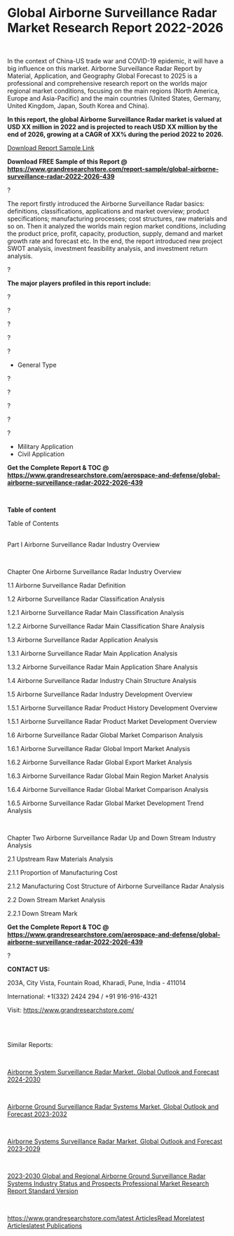 <h1>Global Airborne Surveillance Radar Market Research Report 2022-2026</h1><br/><p>In the context of China-US trade war and COVID-19 epidemic, it will have a big influence on this market. Airborne Surveillance Radar Report by Material, Application, and Geography Global Forecast to 2025 is a professional and comprehensive research report on the worlds major regional market conditions, focusing on the main regions (North America, Europe and Asia-Pacific) and the main countries (United States, Germany, United Kingdom, Japan, South Korea and China).</p>
 
 
 
 <p><strong>In this report, the global Airborne Surveillance Radar market is valued at USD XX million in 2022 and is projected to reach USD XX million by the end of 2026, growing at a <strong>CAGR</strong> of XX% during the period 2022 to 2026.</strong></p>
 
 
 
 <p><a href="https://www.grandresearchstore.com/mr-admin/report-sample/global-airborne-surveillance-radar-2022-2026-439">Download Report Sample Link</a></p>
 
 
 
 <div><b>Download FREE Sample of this Report @ <a href="https://www.grandresearchstore.com/report-sample/global-airborne-surveillance-radar-2022-2026-439">https://www.grandresearchstore.com/report-sample/global-airborne-surveillance-radar-2022-2026-439</a></b></div>
 
 
 
 <p>? </p>
 
 
 
 <p>The report firstly introduced the Airborne Surveillance Radar basics: definitions, classifications, applications and market overview; product specifications; manufacturing processes; cost structures, raw materials and so on. Then it analyzed the worlds main region market conditions, including the product price, profit, capacity, production, supply, demand and market growth rate and forecast etc. In the end, the report introduced new project SWOT analysis, investment feasibility analysis, and investment return analysis.</p>
 
 
 
 <p>? </p>
 
 
 
 <p><strong>The <strong>major players</strong> profiled in this report include:</strong></p>
 
 
 
 <p>? </p>
 
 
 
 <p>? </p>
 
 
 
 <p>? </p>
 
 
 
 <p>? </p>
 
 
 
 <p>? </p>
 
 
 
 <ul>
 
 <li>General Type</li>
 
 </ul>
 
 
 
 <p>? </p>
 
 
 
 <p>? </p>
 
 
 
 <p>? </p>
 
 
 
 <p>? </p>
 
 
 
 <p>? </p>
 
 
 
 <ul>
 
 <li>Military Application</li>
 
 <li>Civil Application</li>
 
 </ul>
 
 
 
 <div><b>Get the Complete Report & TOC @ <a href="https://www.grandresearchstore.com/aerospace-and-defense/global-airborne-surveillance-radar-2022-2026-439">https://www.grandresearchstore.com/aerospace-and-defense/global-airborne-surveillance-radar-2022-2026-439</a></b></div>
 
 
 
 <p><br />
 
 <b>Table of content</b></p>
 
 
 
 <p>Table of Contents<br />
 
 <br />
 
 Part I Airborne Surveillance Radar Industry Overview<br />
 
 <br />
 
 Chapter One Airborne Surveillance Radar Industry Overview<br />
 
 1.1 Airborne Surveillance Radar Definition<br />
 
 1.2 Airborne Surveillance Radar Classification Analysis<br />
 
 1.2.1 Airborne Surveillance Radar Main Classification Analysis<br />
 
 1.2.2 Airborne Surveillance Radar Main Classification Share Analysis<br />
 
 1.3 Airborne Surveillance Radar Application Analysis<br />
 
 1.3.1 Airborne Surveillance Radar Main Application Analysis<br />
 
 1.3.2 Airborne Surveillance Radar Main Application Share Analysis<br />
 
 1.4 Airborne Surveillance Radar Industry Chain Structure Analysis<br />
 
 1.5 Airborne Surveillance Radar Industry Development Overview<br />
 
 1.5.1 Airborne Surveillance Radar Product History Development Overview<br />
 
 1.5.1 Airborne Surveillance Radar Product Market Development Overview<br />
 
 1.6 Airborne Surveillance Radar Global Market Comparison Analysis<br />
 
 1.6.1 Airborne Surveillance Radar Global Import Market Analysis<br />
 
 1.6.2 Airborne Surveillance Radar Global Export Market Analysis<br />
 
 1.6.3 Airborne Surveillance Radar Global Main Region Market Analysis<br />
 
 1.6.4 Airborne Surveillance Radar Global Market Comparison Analysis<br />
 
 1.6.5 Airborne Surveillance Radar Global Market Development Trend Analysis<br />
 
 <br />
 
 Chapter Two Airborne Surveillance Radar Up and Down Stream Industry Analysis<br />
 
 2.1 Upstream Raw Materials Analysis<br />
 
 2.1.1 Proportion of Manufacturing Cost<br />
 
 2.1.2 Manufacturing Cost Structure of Airborne Surveillance Radar Analysis<br />
 
 2.2 Down Stream Market Analysis<br />
 
 2.2.1 Down Stream Mark</p>
 
 
 
 <div><b>Get the Complete Report & TOC @ <a href="https://www.grandresearchstore.com/aerospace-and-defense/global-airborne-surveillance-radar-2022-2026-439">https://www.grandresearchstore.com/aerospace-and-defense/global-airborne-surveillance-radar-2022-2026-439</a></b></div>
 
 
 
 <p>? </p>
 
 
 
 <p><b>CONTACT US:</b><br />
 
 203A, City Vista, Fountain Road, Kharadi, Pune, India - 411014<br />
 
 International: +1(332) 2424 294 / +91 916-916-4321<br />
 
 Visit: <a href="https://www.grandresearchstore.com/">https://www.grandresearchstore.com/</a><br />
 
 <br />
 
 <br />
 
 Similar Reports:<br />
 
 <br />
 
 <a href="https://www.grandresearchstore.com/machines/global-airborne-system-surveillance-radar-forecast-2024-2030-806">Airborne System Surveillance Radar Market, Global Outlook and Forecast 2024-2030</a><br />
 
 <br />
 
 <a href="https://www.grandresearchstore.com/machines/global-airborne-ground-surveillance-radar-systems-forecast-2023-2032-17">Airborne Ground Surveillance Radar Systems Market, Global Outlook and Forecast 2023-2032</a><br />
 
 <br />
 
 <a href="https://www.grandresearchstore.com/manufacturing-and-construction/global-airborne-systems-surveillance-radar-forecast-2023-2029-214">Airborne Systems Surveillance Radar Market, Global Outlook and Forecast 2023-2029</a><br />
 
 <br />
 
 <a href="https://www.grandresearchstore.com/machines/global-regional-airborne-ground-surveillance-radar-systems-2023-2030-179">2023-2030 Global and Regional Airborne Ground Surveillance Radar Systems Industry Status and Prospects Professional Market Research Report Standard Version</a><br />
 
 <br />
 
 <a href="https://gyeongbokgung.com">https://www.grandresearchstore.com/</a><a href="https://hallyeomaritime.com">latest Articles</a><a href="https://jingwansa.com">Read More</a><a href="https://nguoiviet.jp/">latest Articles</a><a href="https://www.intelmarketresearch.com/">latest Publications</a></p>